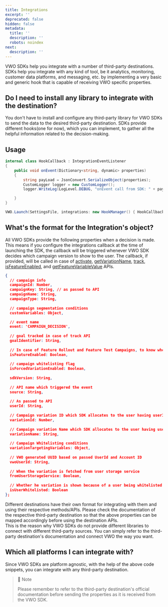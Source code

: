 ```yaml
---
title: Integrations
excerpt: ''
deprecated: false
hidden: false
metadata:
  title: ''
  description: ''
  robots: noindex
next:
  description: ''
---
```

VWO SDKs help you integrate with a number of third-party destinations. SDKs help you integrate with any kind of tool, be it analytics, monitoring, customer data platforms, and messaging, etc. by implementing a very basic and generic hook that is capable of receiving VWO specific properties.

## Do I need to install any library to integrate with the destination?

You don't have to install and configure any third-party library for VWO SDKs to send the data to the desired third-party destination. SDKs provide different hooks(one for now), which you can implement, to gather all the helpful information related to the decision-making.

## Usage

```csharp .NET
internal class HookCallback : IntegrationEventListener
{
    public void onEvent(Dictionary<string, dynamic> properties)
    {
        string payLoad = JsonConvert.SerializeObject(properties);
        CustomLogger logger = new CustomLogger();
        logger.WriteLog(LogLevel.DEBUG, "onEvent call from SDK: " + payLoad);

    }
}

VWO.Launch(SettingsFile, integrations: new HookManager() { HookCallback = new HookCallback() });
```

## What's the format for the Integration's object?

All VWO SDKs provide the following properties when a decision is made. This means if you configure the integrations callback at the time of launching the SDK, the callback will be triggered whenever VWO SDK decides which campaign version to show to the user. The callback, if provided, will be called in case of [activate](https://developers.vwo.com/docs/dotnet-activate), [getVariationName](https://developers.vwo.com/docs/dotnet-get-variation-name), [track](https://developers.vwo.com/docs/dotnet-track), [isFeatureEnabled](https://developers.vwo.com/docs/dotnet-is-feature-enabled), and [getFeatureVariableValue](https://developers.vwo.com/docs/dotnet-get-feature-variable-value) APIs.

```json
{
  // campaign info
  campaignId: Number,
  campaignKey: String, // as passed to API
  campaignName: String,
  campaignType: String,
  
  // campaign segmentation conditions
  customVariables: Object,

  // event name
  event: 'CAMPAIGN_DECISION',
  
  // goal tracked in case of track API
  goalIdentifier: String,
    
  // In case of Feature Rollout and Feature Test Campaigns, to know whether the feature is enabled for the user having userId
  isFeatureEnabled: Boolean,
  
  // campaign whitelisting flag
  isForcedVariationEnabled: Boolean,
  
  sdkVersion: String,
  
  // API name which triggered the event
  source: String,
  
  // As passed to API
  userId: String,
  
  // Campaign variation ID which SDK allocates to the user having userId
  variationId: Number,
    
  // Campaign variation Name which SDK allocates to the user having userId
  variationName: String,
    
  // Campaign Whitelisting conditions
  variationTargetingVariables: Object,
   
  // VWO generated UUID based on passed UserId and Account ID
  vwoUserId: String,
  
  // When the variation is fetched from user storage service
  fromUserStorageService: Boolean,
  
  // Whether he variation is shown because of a user being whitelisted
  isUserWhitelisted: Boolean
};
```

Different destinations have their own format for integrating with them and using their respective methods/APIs. Please check the documentation of the respective third-party destination so that the above properties can be mapped accordingly before using the destination APIs.\
This is the reason why VWO SDKs do not provide different libraries to connect with different third-party sources. You can simply refer to the third-party destination's documentation and connect VWO the way you want.

## Which all platforms I can integrate with?

Since VWO SDKs are platform agnostic, with the help of the above code snippets, you can integrate with any third-party destination. 

> 📘 Note
>
> Please remember to refer to the third-party destination's official documentation before sending the properties as it is received from the VWO SDK.
